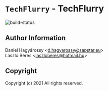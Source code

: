 
# ```TechFlurry``` - TechFlurry

![build-status](https://img.shields.io/github/workflow/status/atraides/techflurry-controller/Build%20Pipeline/main?logo=GitHub)

## Author Information

Daniel Hagyárossy <[d.hagyarossy@sapstar.eu](mailto:d.hagyarossy@sapstar.eu)> \
László Béres <[laszloberes@hotmail.hu](mailto:laszloberes@hotmail.hu)>

## Copyright

Copyright (c) 2021  All rights reserved.
